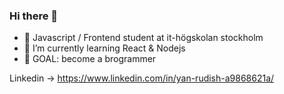 ### Hi there 👋
- 🔭 Javascript / Frontend student at it-högskolan stockholm
- 🌱 I’m currently learning React & Nodejs
- 🥅 GOAL: become a brogrammer 

Linkedin -> https://www.linkedin.com/in/yan-rudish-a9868621a/







